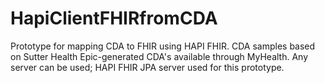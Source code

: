 # HapiClientFHIRfromCDA

Prototype for mapping CDA to FHIR using HAPI FHIR.
CDA samples based on Sutter Health Epic-generated CDA's available through MyHealth.
Any server can be used; HAPI FHIR JPA server used for this prototype.
